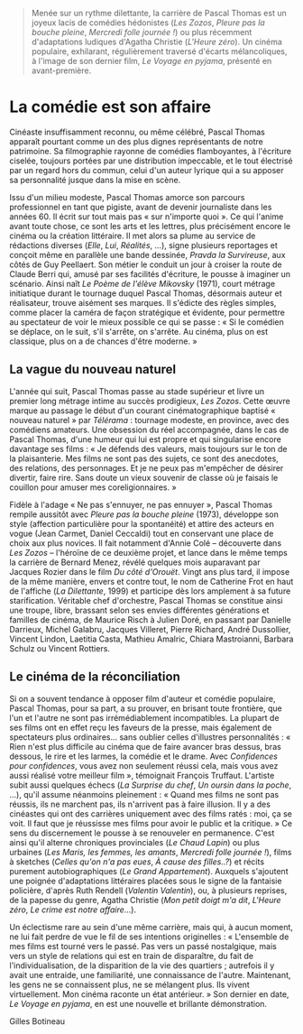 > Menée sur un rythme dilettante, la carrière de Pascal Thomas est un joyeux lacis de comédies hédonistes (_Les Zozos_, _Pleure pas la bouche pleine_, _Mercredi folle journée !_) ou plus récemment d'adaptations ludiques d'Agatha Christie (_L'Heure zéro_). Un cinéma populaire, exhilarant, régulièrement traversé d'écarts mélancoliques, à l'image de son dernier film, _Le Voyage en pyjama_, présenté en avant-première.

# La comédie est son affaire

Cinéaste insuffisamment reconnu, ou même célébré, Pascal Thomas apparaît pourtant comme un des plus dignes représentants de notre patrimoine. Sa filmographie rayonne de comédies flamboyantes, à l'écriture ciselée, toujours portées par une distribution impeccable, et le tout électrisé par un regard hors du commun, celui d'un auteur lyrique qui a su apposer sa personnalité jusque dans la mise en scène.

Issu d'un milieu modeste, Pascal Thomas amorce son parcours professionnel en tant que pigiste, avant de devenir journaliste dans les années 60. Il écrit sur tout mais pas « sur n'importe quoi ». Ce qui l'anime avant toute chose, ce sont les arts et les lettres, plus précisément encore le cinéma ou la création littéraire. Il met alors sa plume au service de rédactions diverses (_Elle_, _Lui_, _Réalités_, ...), signe plusieurs reportages et conçoit même en parallèle une bande dessinée, _Pravda la Survireuse_, aux côtés de Guy Peellaert. Son métier le conduit un jour à croiser la route de Claude Berri qui, amusé par ses facilités d'écriture, le pousse à imaginer un scénario. Ainsi naît _Le Poème de l'élève Mikovsky_ (1971), court métrage initiatique durant le tournage duquel Pascal Thomas, désormais auteur et réalisateur, trouve aisément ses marques. Il s'édicte des règles simples, comme placer la caméra de façon stratégique et évidente, pour permettre au spectateur de voir le mieux possible ce qui se passe : « Si le comédien se déplace, on le suit, s'il s'arrête, on s'arrête. Au cinéma, plus on est classique, plus on a de chances d'être moderne. »

## La vague du nouveau naturel

L'année qui suit, Pascal Thomas passe au stade supérieur et livre un premier long métrage intime au succès prodigieux, _Les Zozos_. Cette œuvre marque au passage le début d'un courant cinématographique baptisé « nouveau naturel » par _Télérama_ : tournage modeste, en province, avec des comédiens amateurs. Une obsession du réel accompagnée, dans le cas de Pascal Thomas, d'une humeur qui lui est propre et qui singularise encore davantage ses films : « Je défends des valeurs, mais toujours sur le ton de la plaisanterie. Mes films ne sont pas des sujets, ce sont des anecdotes, des relations, des personnages. Et je ne peux pas m'empêcher de désirer divertir, faire rire. Sans doute un vieux souvenir de classe où je faisais le couillon pour amuser mes coreligionnaires. »

Fidèle à l'adage « Ne pas s'ennuyer, ne pas ennuyer », Pascal Thomas rempile aussitôt avec _Pleure pas la bouche pleine_ (1973), développe son style (affection particulière pour la spontanéité) et attire des acteurs en vogue (Jean Carmet, Daniel Ceccaldi) tout en conservant une place de choix aux plus novices. Il fait notamment d'Annie Colé – découverte dans _Les Zozos_ – l'héroïne de ce deuxième projet, et lance dans le même temps la carrière de Bernard Menez, révélé quelques mois auparavant par Jacques Rozier dans le film _Du côté d'Orouët_. Vingt ans plus tard, il impose de la même manière, envers et contre tout, le nom de Catherine Frot en haut de l'affiche (_La Dilettante_, 1999) et participe dès lors amplement à sa future starification. Véritable chef d'orchestre, Pascal Thomas se constitue ainsi une troupe, libre, brassant selon ses envies différentes générations et familles de cinéma, de Maurice Risch à Julien Doré, en passant par Danielle Darrieux, Michel Galabru, Jacques Villeret, Pierre Richard, André Dussollier, Vincent Lindon, Laetitia Casta, Mathieu Amalric, Chiara Mastroianni, Barbara Schulz ou Vincent Rottiers.

## Le cinéma de la réconciliation

Si on a souvent tendance à opposer film d'auteur et comédie populaire, Pascal Thomas, pour sa part, a su prouver, en brisant toute frontière, que l'un et l'autre ne sont pas irrémédiablement incompatibles. La plupart de ses films ont en effet reçu les faveurs de la presse, mais également de spectateurs plus ordinaires... sans oublier celles d'illustres personnalités : « Rien n'est plus difficile au cinéma que de faire avancer bras dessus, bras dessous, le rire et les larmes, la comédie et le drame. Avec _Confidences pour confidences_, vous avez non seulement réussi cela, mais vous avez aussi réalisé votre meilleur film », témoignait François Truffaut. L'artiste subit aussi quelques échecs (_La Surprise du chef_, _Un oursin dans la poche_, ...), qu'il assume néanmoins pleinement : « Quand mes films ne sont pas réussis, ils ne marchent pas, ils n'arrivent pas à faire illusion. Il y a des cinéastes qui ont des carrières uniquement avec des films ratés : moi, ça se voit. Il faut que je réussisse mes films pour avoir le public et la critique. » Ce sens du discernement le pousse à se renouveler en permanence. C'est ainsi qu'il alterne chroniques provinciales (_Le Chaud Lapin_) ou plus urbaines (_Les Maris, les femmes, les amants_, _Mercredi folle journée !_), films à sketches (_Celles qu'on n'a pas eues_, _À cause des filles..?_) et récits purement autobiographiques (_Le Grand Appartement_). Auxquels s'ajoutent une poignée d'adaptations littéraires placées sous le signe de la fantaisie policière, d'après Ruth Rendell (_Valentin Valentin_), ou, à plusieurs reprises, de la papesse du genre, Agatha Christie (_Mon petit doigt m'a dit_, _L'Heure zéro_, _Le crime est notre affaire_...).

Un éclectisme rare au sein d'une même carrière, mais qui, à aucun moment, ne lui fait perdre de vue le fil de ses intentions originelles : « L'ensemble de mes films est tourné vers le passé. Pas vers un passé nostalgique, mais vers un style de relations qui est en train de disparaître, du fait de l'individualisation, de la disparition de la vie des quartiers ; autrefois il y avait une entraide, une familiarité, une connaissance de l'autre. Maintenant, les gens ne se connaissent plus, ne se mélangent plus. Ils vivent virtuellement. Mon cinéma raconte un état antérieur. » Son dernier en date, _Le Voyage en pyjama_, en est une nouvelle et brillante démonstration.

Gilles Botineau
